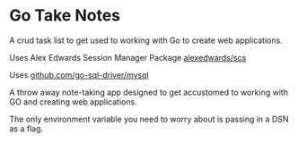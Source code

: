 # Go Take Notes
A crud task list to get used to working with Go to create web applications.


Uses Alex Edwards Session Manager Package [alexedwards/scs](https://github.com/alexedwards/scs)

Uses [github.com/go-sql-driver/mysql](https://github.com/go-sql-driver/mysql)



A throw away note-taking app designed to get accustomed to working with GO and creating web applications.


The only environment variable you need to worry about is passing in a DSN as a flag.  




